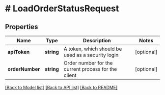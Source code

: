 # # LoadOrderStatusRequest

## Properties

Name | Type | Description | Notes
------------ | ------------- | ------------- | -------------
**apiToken** | **string** | A token, which should be used as a security login | [optional]
**orderNumber** | **string** | Order number for the current process for the client | [optional]

[[Back to Model list]](../../README.md#models) [[Back to API list]](../../README.md#endpoints) [[Back to README]](../../README.md)
